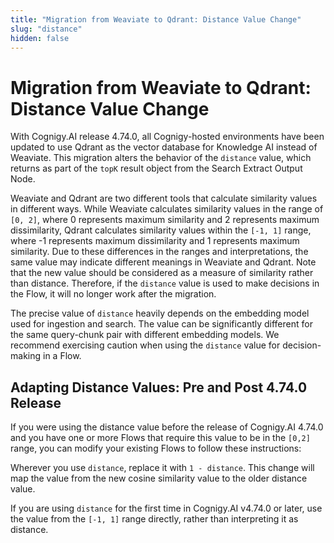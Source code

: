 ```yaml
---
title: "Migration from Weaviate to Qdrant: Distance Value Change"
slug: "distance"
hidden: false
---
```


# Migration from Weaviate to Qdrant: Distance Value Change

With Cognigy.AI release 4.74.0, all Cognigy-hosted environments have been updated to use Qdrant as the vector database for Knowledge AI instead of Weaviate.
This migration alters the behavior of the `distance` value, which returns as part of the `topK` result object from the Search Extract Output Node.

Weaviate and Qdrant are two different tools that calculate similarity values in different ways. While Weaviate calculates similarity values in the range of `[0, 2]`,
where 0 represents maximum similarity and 2 represents maximum dissimilarity, 
Qdrant calculates similarity values within the `[-1, 1]` range, 
where -1 represents maximum dissimilarity and 1 represents maximum similarity. Due to these differences in the ranges and interpretations, 
the same value may indicate different meanings in Weaviate and Qdrant. 
Note that the new value should be considered as a measure of similarity rather than distance. Therefore, if the `distance` value is used to make decisions in the Flow, it will no longer work after the migration.

The precise value of `distance` heavily depends on the embedding model used for ingestion and search.
The value can be significantly different for the same query-chunk pair with different embedding models. We recommend exercising caution when using the `distance` value for decision-making in a Flow.

## Adapting Distance Values: Pre and Post 4.74.0 Release

If you were using the distance value before the release of Cognigy.AI 4.74.0
and you have one or more Flows that require this value to be in the `[0,2]` range,
you can modify your existing Flows to follow these instructions:

Wherever you use `distance`, replace it with `1 - distance`. This change will map the value from the new cosine similarity value to the older distance value.

If you are using `distance` for the first time in Cognigy.AI v4.74.0 or later, use the value from the `[-1, 1]` range directly, rather than interpreting it as distance.






